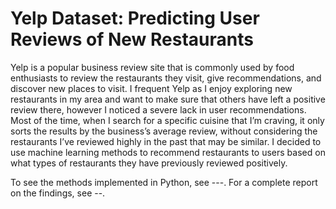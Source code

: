 # Yelp Dataset: Predicting User Reviews of New Restaurants
Yelp is a popular business review site that is commonly used by food enthusiasts to review the restaurants they visit, give recommendations, and discover new places to visit. I frequent Yelp as I enjoy exploring new restaurants in my area and want to make sure that others have left a positive review there, however I noticed a severe lack in user recommendations. Most of the time, when I search for a specific cuisine that I’m craving, it only sorts the results by the business’s average review, without considering the restaurants I’ve reviewed highly in the past that may be similar. I decided to use machine learning methods to recommend restaurants to users based on what types of restaurants they have previously reviewed positively.

To see the methods implemented in Python, see ---.
For a complete report on the findings, see --.

